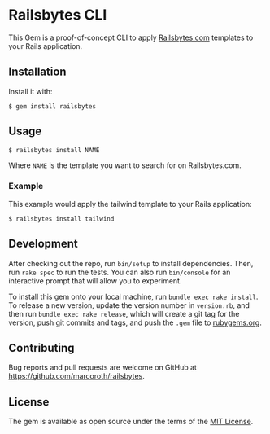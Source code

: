 # Railsbytes CLI

This Gem is a proof-of-concept CLI to apply [Railsbytes.com](https://railsbytes.com) templates to your Rails application.


## Installation

Install it with:

    $ gem install railsbytes

## Usage

    $ railsbytes install NAME

Where `NAME` is the template you want to search for on Railsbytes.com.

### Example

This example would apply the tailwind template to your Rails application:

    $ railsbytes install tailwind

## Development

After checking out the repo, run `bin/setup` to install dependencies. Then, run `rake spec` to run the tests. You can also run `bin/console` for an interactive prompt that will allow you to experiment.

To install this gem onto your local machine, run `bundle exec rake install`. To release a new version, update the version number in `version.rb`, and then run `bundle exec rake release`, which will create a git tag for the version, push git commits and tags, and push the `.gem` file to [rubygems.org](https://rubygems.org).

## Contributing

Bug reports and pull requests are welcome on GitHub at https://github.com/marcoroth/railsbytes.


## License

The gem is available as open source under the terms of the [MIT License](https://opensource.org/licenses/MIT).
